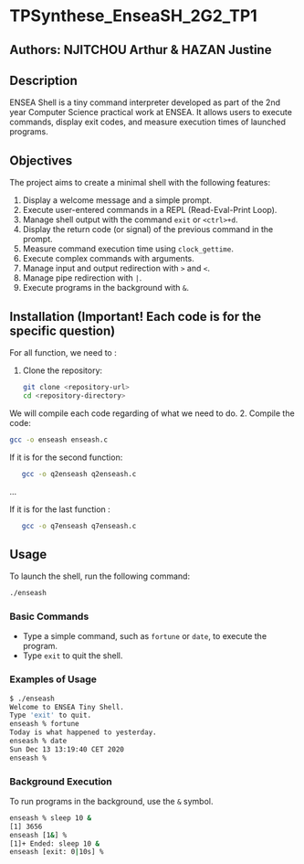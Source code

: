 # TPSynthese_EnseaSH_2G2_TP1
## Authors: NJITCHOU Arthur & HAZAN Justine

## Description

ENSEA Shell is a tiny command interpreter developed as part of the 2nd year Computer Science practical work at ENSEA. It allows users to execute commands, display exit codes, and measure execution times of launched programs.

## Objectives

The project aims to create a minimal shell with the following features:

1. Display a welcome message and a simple prompt.
2. Execute user-entered commands in a REPL (Read-Eval-Print Loop).
3. Manage shell output with the command `exit` or `<ctrl>+d`.
4. Display the return code (or signal) of the previous command in the prompt.
5. Measure command execution time using `clock_gettime`.
6. Execute complex commands with arguments.
7. Manage input and output redirection with `>` and `<`.
8. Manage pipe redirection with `|`.
9. Execute programs in the background with `&`.

## Installation (Important! Each code is for the specific question)
For all function, we need to : 
1. Clone the repository:
   ```bash
   git clone <repository-url>
   cd <repository-directory>
   ```
We will compile each code regarding of what we need to do.
2. Compile the code:
   ```bash
   gcc -o enseash enseash.c
   ```
If it is for the second function: 
```bash
   gcc -o q2enseash q2enseash.c
   ```
... 

If it is for the last function : 
```bash
   gcc -o q7enseash q7enseash.c
   ```
## Usage

To launch the shell, run the following command:

```bash
./enseash
```

### Basic Commands

- Type a simple command, such as `fortune` or `date`, to execute the program.
- Type `exit` to quit the shell.

### Examples of Usage

```bash
$ ./enseash
Welcome to ENSEA Tiny Shell.
Type 'exit' to quit.
enseash % fortune
Today is what happened to yesterday.
enseash % date
Sun Dec 13 13:19:40 CET 2020
enseash %
```


### Background Execution

To run programs in the background, use the `&` symbol.

```bash
enseash % sleep 10 &
[1] 3656
enseash [1&] %
[1]+ Ended: sleep 10 &
enseash [exit: 0|10s] %
```
